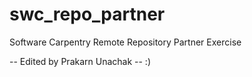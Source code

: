 swc_repo_partner
================

Software Carpentry Remote Repository Partner Exercise

-- Edited by Prakarn Unachak
-- :)
